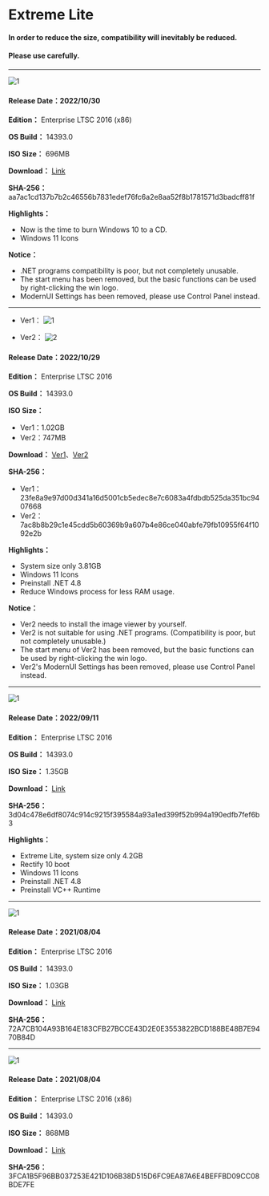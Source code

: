 # Extreme Lite

#### In order to reduce the size, compatibility will inevitably be reduced.
#### Please use carefully.

----

![1](/preview/LTSB_14393.0_x86_221030.png)

#### Release Date：2022/10/30

**Edition：** Enterprise LTSC 2016 (x86)

**OS Build：** 14393.0

**ISO Size：** 696MB

**Download：** [Link](https://github.com/WhatTheBlock/WindowsSimplify/releases/download/iso/LTSB_14393.0_x86_221030.iso)

**SHA-256：** aa7ac1cd137b7b2c46556b7831edef76fc6a2e8aa52f8b1781571d3badcff81f

**Highlights：**
- Now is the time to burn Windows 10 to a CD.
- Windows 11 Icons

**Notice：**
- .NET programs compatibility is poor, but not completely unusable.
- The start menu has been removed, but the basic functions can be used by right-clicking the win logo.
- ModernUI Settings has been removed, please use Control Panel instead.

----

- Ver1：
![1](https://github.com/WhatTheBlock/WindowsSimplify/blob/master/preview/LTSB_14393.0_221029.png)

- Ver2：
![2](https://github.com/WhatTheBlock/WindowsSimplify/blob/master/preview/LTSB_14393.0_221029-2.png)

#### Release Date：2022/10/29

**Edition：** Enterprise LTSC 2016

**OS Build：** 14393.0

**ISO Size：**
- Ver1：1.02GB
- Ver2：747MB

**Download：** [Ver1](https://github.com/WhatTheBlock/WindowsSimplify/releases/download/iso/LTSB_14393.0_221029.iso)、[Ver2](https://github.com/WhatTheBlock/WindowsSimplify/releases/download/iso/LTSB_14393.0_221029-2.iso)

**SHA-256：**
- Ver1：23fe8a9e97d00d341a16d5001cb5edec8e7c6083a4fdbdb525da351bc9407668
- Ver2：7ac8b8b29c1e45cdd5b60369b9a607b4e86ce040abfe79fb10955f64f1092e2b

**Highlights：**
- System size only 3.81GB
- Windows 11 Icons
- Preinstall .NET 4.8
- Reduce Windows process for less RAM usage.

**Notice：**
- Ver2 needs to install the image viewer by yourself.
- Ver2 is not suitable for using .NET programs. (Compatibility is poor, but not completely unusable.)
- The start menu of Ver2 has been removed, but the basic functions can be used by right-clicking the win logo.
- Ver2's ModernUI Settings has been removed, please use Control Panel instead.

----

![1](/preview/LTSB_14393.0_220911.png)

#### Release Date：2022/09/11

**Edition：** Enterprise LTSC 2016

**OS Build：** 14393.0

**ISO Size：** 1.35GB

**Download：** [Link](https://github.com/WhatTheBlock/WindowsSimplify/releases/download/iso/LTSB_14393.0_220911.iso)

**SHA-256：** 3d04c478e6df8074c914c9215f395584a93a1ed399f52b994a190edfb7fef6b3

**Highlights：**
- Extreme Lite, system size only 4.2GB
- Rectify 10 boot
- Windows 11 Icons
- Preinstall .NET 4.8
- Preinstall VC++ Runtime

----

![1](/preview/Win10_LTSB_14393.0_210804.png)

#### Release Date：2021/08/04

**Edition：** Enterprise LTSC 2016

**OS Build：** 14393.0

**ISO Size：** 1.03GB

**Download：** [Link](https://github.com/WhatTheBlock/WindowsSimplify/releases/download/v2021.08.04_3/Win10_LTSB_14393.0_210804.iso)

**SHA-256：** 72A7CB104A93B164E183CFB27BCCE43D2E0E3553822BCD188BE48B7E9470B84D

----

![1](/preview/Win10_LTSB_14393.0_x86_210804-2.png)

#### Release Date：2021/08/04

**Edition：** Enterprise LTSC 2016 (x86)

**OS Build：** 14393.0

**ISO Size：** 868MB

**Download：** [Link](https://github.com/WhatTheBlock/WindowsSimplify/releases/download/v2021.08.04_2/Win10_LTSB_14393.0_x86_210804-2.iso)

**SHA-256：** 3FCA1B5F96BB037253E421D106B38D515D6FC9EA87A6E4BEFFBD09CC08BDE7FE
